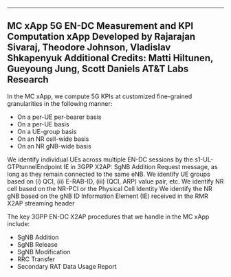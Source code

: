 ----------------------------------
MC xApp
5G EN-DC Measurement and KPI Computation xApp
Developed by Rajarajan Sivaraj, Theodore Johnson, Vladislav Shkapenyuk
Additional Credits: Matti Hiltunen, Gueyoung Jung, Scott Daniels
AT&T Labs Research
----------------------------------

In the MC xApp, we compute 5G KPIs at customized fine-grained granularities in the following manner:
- On a per-UE per-bearer basis
- On a per-UE basis
- On a UE-group basis
- On an NR cell-wide basis
- On an NR gNB-wide basis

We identify individual UEs across multiple EN-DC sessions by the s1-UL-GTPtunnelEndpoint IE in 3GPP X2AP: SgNB Addition Request message, as long as they remain connected to the same eNB.
We identify UE groups based on (i) QCI, (ii) E-RAB-ID, (iii) (QCI, ARP) value pair, etc.
We identify NR cell based on the NR-PCI or the Physical Cell Identity
We identify the NR gNB based on the gNB ID Information Element (IE) received in the RMR X2AP streaming header

The key 3GPP EN-DC X2AP procedures that we handle in the MC xApp include:
- SgNB Addition
- SgNB Release
- SgNB Modification
- RRC Transfer
- Secondary RAT Data Usage Report

